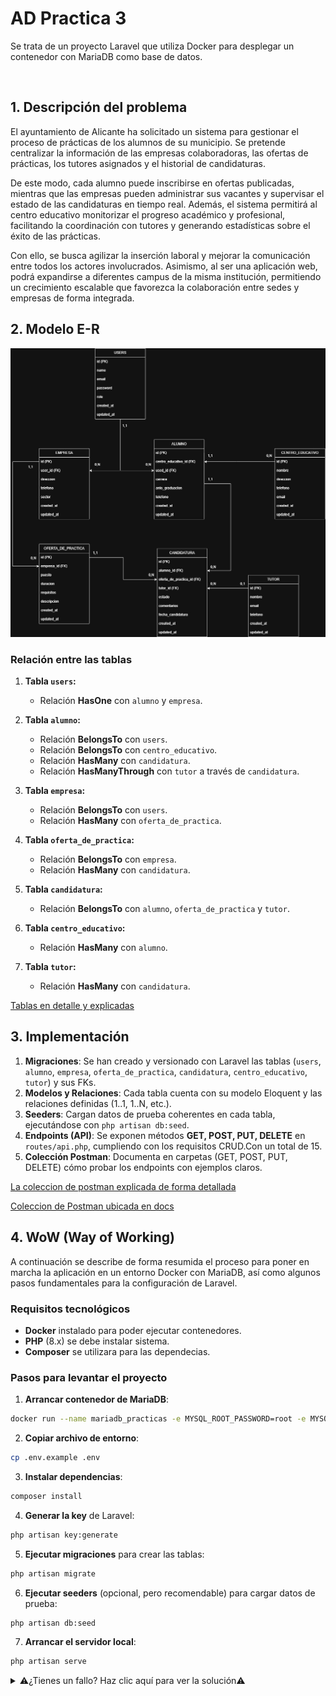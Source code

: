 
# AD Practica 3
Se trata de un proyecto Laravel que utiliza Docker para desplegar un contenedor con MariaDB como base de datos.

<br>


## 1. Descripción del problema

El ayuntamiento de Alicante ha solicitado un sistema para gestionar el proceso de prácticas de los alumnos de su municipio. Se pretende centralizar la información de las empresas colaboradoras, las ofertas de prácticas, los tutores asignados y el historial de candidaturas.

De este modo, cada alumno puede inscribirse en ofertas publicadas, mientras que las empresas pueden administrar sus vacantes y supervisar el estado de las candidaturas en tiempo real. Además, el sistema permitirá al centro educativo monitorizar el progreso académico y profesional, facilitando la coordinación con tutores y generando estadísticas sobre el éxito de las prácticas. 

Con ello, se busca agilizar la inserción laboral y mejorar la comunicación entre todos los actores involucrados. Asimismo, al ser una aplicación web, podrá expandirse a diferentes campus de la misma institución, permitiendo un crecimiento escalable que favorezca la colaboración entre sedes y empresas de forma integrada.








## 2. Modelo E-R

![Imagen de Modelo E-R](docs/MER.jpg)

### Relación entre las tablas

1. **Tabla `users`:**
   - Relación **HasOne** con `alumno` y `empresa`.

2. **Tabla `alumno`:**
   - Relación **BelongsTo** con `users`.
   - Relación **BelongsTo** con `centro_educativo`.
   - Relación **HasMany** con `candidatura`.
   - Relación **HasManyThrough** con `tutor` a través de `candidatura`.

3. **Tabla `empresa`:**
   - Relación **BelongsTo** con `users`.
   - Relación **HasMany** con `oferta_de_practica`.

4. **Tabla `oferta_de_practica`:**
   - Relación **BelongsTo** con `empresa`.
   - Relación **HasMany** con `candidatura`.

5. **Tabla `candidatura`:**
   - Relación **BelongsTo** con `alumno`, `oferta_de_practica` y `tutor`.

6. **Tabla `centro_educativo`:**
   - Relación **HasMany** con `alumno`.

7. **Tabla `tutor`:**
   - Relación **HasMany** con `candidatura`.

[Tablas en detalle y explicadas](docs/Tablas.md)


## 3. Implementación





1. **Migraciones**: Se han creado y versionado con Laravel las tablas (`users`, `alumno`, `empresa`, `oferta_de_practica`, `candidatura`, `centro_educativo`, `tutor`) y sus FKs.
2. **Modelos y Relaciones**: Cada tabla cuenta con su modelo Eloquent y las relaciones definidas (1..1, 1..N, etc.).
3. **Seeders**: Cargan datos de prueba coherentes en cada tabla, ejecutándose con `php artisan db:seed`.
4. **Endpoints (API)**: Se exponen métodos **GET, POST, PUT, DELETE** en `routes/api.php`, cumpliendo con los requisitos CRUD.Con un total de 15.
5. **Colección Postman**: Documenta en carpetas (GET, POST, PUT, DELETE) cómo probar los endpoints con ejemplos claros.


[La coleccion de postman explicada de forma detallada](docs/Postman.md)

[Coleccion de Postman ubicada en docs](docs/ADPractica3.postman_collection.json)


## 4. WoW (Way of Working)


A continuación se describe de forma resumida el proceso para poner en marcha la aplicación en un entorno Docker con MariaDB, así como algunos pasos fundamentales para la configuración de Laravel.

### Requisitos tecnológicos
- **Docker** instalado para poder ejecutar contenedores.
- **PHP** (8.x) se debe instalar sistema.
-  **Composer** se utilizara para las dependecias.



### Pasos para levantar el proyecto

1. **Arrancar contenedor de MariaDB**:

```bash
docker run --name mariadb_practicas -e MYSQL_ROOT_PASSWORD=root -e MYSQL_DATABASE=practicas -e MYSQL_USER=usuario -e MYSQL_PASSWORD=pepe123 -p 3306:3306 -d mariadb:latest
```

2. **Copiar archivo de entorno**:

```bash
cp .env.example .env
```


3. **Instalar dependencias**:

```bash
composer install
```

4. **Generar la key** de Laravel:

```bash
php artisan key:generate
```

5. **Ejecutar migraciones** para crear las tablas:

```bash
php artisan migrate
```

6. **Ejecutar seeders** (opcional, pero recomendable) para cargar datos de prueba:

```bash
php artisan db:seed
```

7. **Arrancar el servidor local**:

```bash
php artisan serve
```






<details>

  <summary>⚠¿Tienes un fallo? Haz clic aquí para ver la solución⚠</summary>

   --- 

  ### Resolución de posibles conflictos

  
  **Posibles soluciones:**
  - Asegúrate de haber instalado todas las dependencias con `composer install`.
  - Revisa que el archivo `.env` esté correctamente configurado. fijate que se vea algo asi:
  
```
DB_CONNECTION=mysql
DB_HOST=127.0.0.1
DB_PORT=3306
DB_DATABASE=practicas
DB_USERNAME=usuario
DB_PASSWORD=pepe123
```


- Si el puerto 3306 está ocupado, puedes cambiarlo a `-p 3307:3306`, etc. O puedes detener el proceso en Windows
  Encuentra el id del proceso
```bash
netstat -ano | findstr 3306
  ```
Detiene el proceso
```bash
Stop-Process -Id NumeroID
  ```
- Para Windows, desactiva antivirus o añade exclusiones si Composer falla.
- Verifica las variables de entorno si la conexión a la base de datos no funciona.

  
 ---
</details>






















